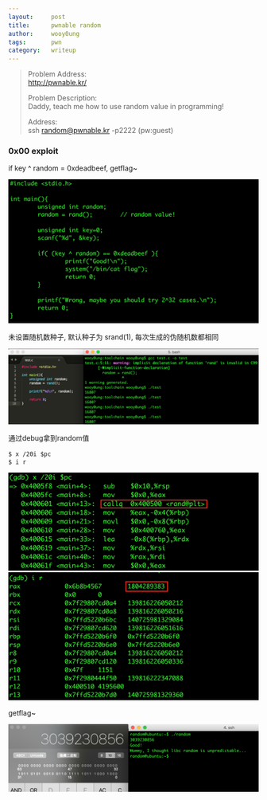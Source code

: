 ```yaml
---
layout:     post
title:      pwnable random
author:     wooy0ung
tags: 		pwn
category:  	writeup
---
```



>Problem Address:  
>http://pwnable.kr/  
>  
>Problem Description:  
>Daddy, teach me how to use random value in programming!  
>  
>Address:  
>ssh random@pwnable.kr -p2222 (pw:guest)  
<!-- more -->


### 0x00 exploit

if key ^ random = 0xdeadbeef, getflag~

![](/assets/img/writeup/pwn/2017-08-26-pwnable-random/0x00.png)

未设置随机数种子, 默认种子为 srand(1), 每次生成的伪随机数都相同

![](/assets/img/writeup/pwn/2017-08-26-pwnable-random/0x01.png)

通过debug拿到random值

```
$ x /20i $pc
$ i r
```

![](/assets/img/writeup/pwn/2017-08-26-pwnable-random/0x02.png)
![](/assets/img/writeup/pwn/2017-08-26-pwnable-random/0x03.png)

getflag~

![](/assets/img/writeup/pwn/2017-08-26-pwnable-random/0x04.png)